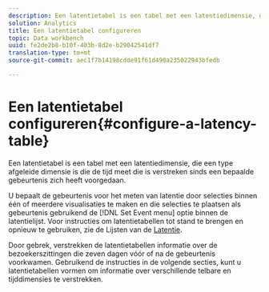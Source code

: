 ```yaml
---
description: Een latentietabel is een tabel met een latentiedimensie, die een type afgeleide dimensie is die de tijd meet die is verstreken sinds een bepaalde gebeurtenis zich heeft voorgedaan.
solution: Analytics
title: Een latentietabel configureren
topic: Data workbench
uuid: fe2de2b8-b10f-403b-8d2e-b29042541df7
translation-type: tm+mt
source-git-commit: aec1f7b14198cdde91f61d490a235022943bfedb

---
```



# Een latentietabel configureren{#configure-a-latency-table}

Een latentietabel is een tabel met een latentiedimensie, die een type afgeleide dimensie is die de tijd meet die is verstreken sinds een bepaalde gebeurtenis zich heeft voorgedaan.

U bepaalt de gebeurtenis voor het meten van latentie door selecties binnen één of meerdere visualisaties te maken en die selecties te plaatsen als gebeurtenis gebruikend de [!DNL Set Event menu] optie binnen de latentielijst. Voor instructies om latentietabellen tot stand te brengen en opnieuw te gebruiken, zie de Lijsten van de [Latentie](../../../../home/c-get-started/c-analysis-vis/c-lat-tbls.md#concept-7c7339e257ff4727afdda8e692bbba44).

Door gebrek, verstrekken de latentietabellen informatie over de bezoekerszittingen die zeven dagen vóór of na de gebeurtenis voorkwamen. Gebruikend de instructies in de volgende secties, kunt u latentietabellen vormen om informatie over verschillende telbare en tijddimensies te verstrekken.

